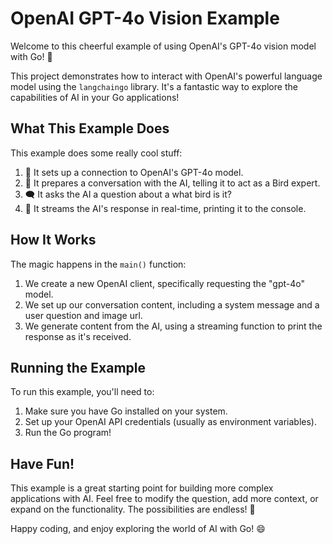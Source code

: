 # OpenAI GPT-4o Vision Example

Welcome to this cheerful example of using OpenAI's GPT-4o vision model with Go! 🎉

This project demonstrates how to interact with OpenAI's powerful language model using the `langchaingo` library. It's a fantastic way to explore the capabilities of AI in your Go applications!

## What This Example Does

This example does some really cool stuff:

1. 🤖 It sets up a connection to OpenAI's GPT-4o model.
2. 💬 It prepares a conversation with the AI, telling it to act as a Bird expert.
3. 🗨️ It asks the AI a question about a what bird is it?
4. 🌊 It streams the AI's response in real-time, printing it to the console.

## How It Works

The magic happens in the `main()` function:

1. We create a new OpenAI client, specifically requesting the "gpt-4o" model.
2. We set up our conversation content, including a system message and a user question and image url.
3. We generate content from the AI, using a streaming function to print the response as it's received.

## Running the Example

To run this example, you'll need to:

1. Make sure you have Go installed on your system.
2. Set up your OpenAI API credentials (usually as environment variables).
3. Run the Go program!

## Have Fun!

This example is a great starting point for building more complex applications with AI. Feel free to modify the question, add more context, or expand on the functionality. The possibilities are endless! 🚀

Happy coding, and enjoy exploring the world of AI with Go! 😄
